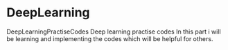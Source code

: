 # DeepLearning
DeepLearningPractiseCodes
Deep learning practise codes
In this part i will be learning and implementing the codes which will be helpful for others.
